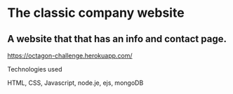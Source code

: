 # The classic company website

## A website that that has an info and contact page.

https://octagon-challenge.herokuapp.com/

Technologies used

HTML, CSS, Javascript, node.je, ejs, mongoDB

